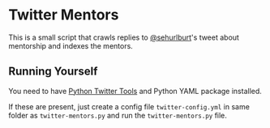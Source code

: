# Twitter Mentors

This is a small script that crawls replies to [@sehurlburt](https://twitter.com/sehurlburt)'s tweet about mentorship and indexes the mentors.

## Running Yourself
You need to have [Python Twitter Tools](https://github.com/sixohsix/twitter/tree/master) and Python YAML package installed. 

If these are present, just create a config file `twitter-config.yml` in same folder as `twitter-mentors.py` and run the `twitter-mentors.py` file. 